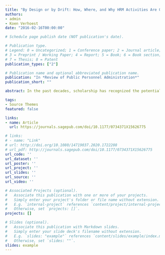```yaml
---
title: "By Design or by Drift: How, Where, and Why HRM Activities Are Organized in the Public Sector"
authors:
- admin
- Koen Verhoest
date: "2016-02-16T00:00:00"

# Schedule page publish date (NOT publication's date).

# Publication type.
# Legend: 0 = Uncategorized; 1 = Conference paper; 2 = Journal article;
# 3 = Preprint / Working Paper; 4 = Report; 5 = Book; 6 = Book section;
# 7 = Thesis; 8 = Patent
publication_types: ["2"]

# Publication name and optional abbreviated publication name.
publication: "In *Review of Public Personnel Administration*"
publication_short: ""

abstract: In the past decades, scholarship has recognized the potential of human resource management (HRM) to contribute to organizational performance in the public sector. Even so, the issue of how HRM activities are organized to achieve superior performance is still in largely unknown territory. De-centering and re-centering dynamics for the organization of HRM have been recognized, but insufficiently analyzed in terms of theoretical and analytical integration. This study investigates the specifics of how the public sector organizes a variety of HRM activities, including the questions of where and why. We find that a complementary use of a rational design perspective and a constraining drift perspective is crucial in order to fully understand the complexities of organizing HRM activities in the public sector. Public organizations generally intend to seek the most optimal arrangement but are sometimes constrained from doing so. Institutional constraints sometimes result in more optimal arrangements, but they can also lead to unintended side-effects. This calls for more research on how design and drift factors intertwine.

tags:
- Source Themes
featured: false

links:
- name: Article
  url: https://journals.sagepub.com/doi/10.1177/0734371X15626775

# links:
# - name: "Link"
# url: http://doi.org/10.1080/14719037.2020.1722208
# url_pdf: http://journals.sagepub.com/doi/10.1177/0734371X15626775
url_code: ''
url_dataset: ''
url_poster: ''
url_project: ''
url_slides: ''
url_source: ''
url_video: ''

# Associated Projects (optional).
#   Associate this publication with one or more of your projects.
#   Simply enter your project's folder or file name without extension.
#   E.g. `internal-project` references `content/project/internal-project/index.md`.
#   Otherwise, set `projects: []`.
projects: []

# Slides (optional).
#   Associate this publication with Markdown slides.
#   Simply enter your slide deck's filename without extension.
#   E.g. `slides: "example"` references `content/slides/example/index.md`.
#   Otherwise, set `slides: ""`.
slides: example
---
```

